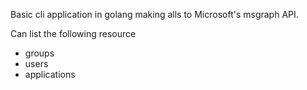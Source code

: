 Basic cli application in golang making alls to Microsoft's msgraph API.

Can list the following resource

* groups
* users
* applications
